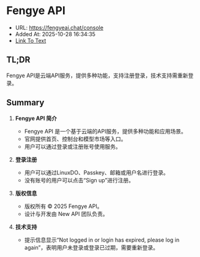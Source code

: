 # Fengye API
- URL: https://fengyeai.chat/console
- Added At: 2025-10-28 16:34:35
- [Link To Text](2025-10-28-fengye-api_raw.md)

## TL;DR
Fengye API是云端API服务，提供多种功能，支持注册登录，技术支持需重新登录。

## Summary
1. **Fengye API 简介**
   - Fengye API 是一个基于云端的API服务，提供多种功能和应用场景。
   - 官网提供首页、控制台和模型市场等入口。
   - 用户可以通过登录或注册账号使用服务。

2. **登录注册**
   - 用户可以通过LinuxDO、Passkey、邮箱或用户名进行登录。
   - 没有账号的用户可以点击“Sign up”进行注册。

3. **版权信息**
   - 版权所有 © 2025 Fengye API。
   - 设计与开发由 New API 团队负责。

4. **技术支持**
   - 提示信息显示“Not logged in or login has expired, please log in again”，表明用户未登录或登录已过期，需要重新登录。
